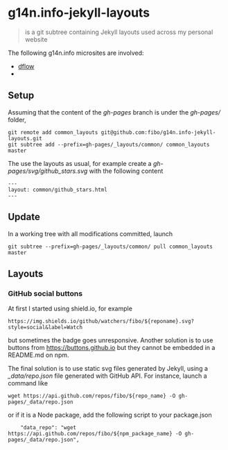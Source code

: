 # g14n.info-jekyll-layouts

> is a git subtree containing Jekyll layouts used across my personal website
>
The following g14n.info microsites are involved:

* [dflow](http://g14n.info/dflow)
*
## Setup

Assuming that the content of the *gh-pages* branch is under the *gh-pages/* folder,

```
git remote add common_layouts git@github.com:fibo/g14n.info-jekyll-layouts.git
git subtree add --prefix=gh-pages/_layouts/common/ common_layouts master
```

The use the layouts as usual, for example create a *gh-pages/svg/github_stars.svg*
with the following content

```
---
layout: common/github_stars.html
---
```

## Update

In a working tree with all modifications committed, launch

```
git subtree --prefix=gh-pages/_layouts/common/ pull common_layouts master
```

## Layouts

### GitHub social buttons

At first I started using shield.io, for example

```
https://img.shields.io/github/watchers/fibo/${reponame}.svg?style=social&label=Watch
```

but sometimes the badge goes unresponsive. Another solution is to use buttons from https://buttons.github.io but they cannot be embedded in a README.md on npm.

The final solution is to use static svg files generated by Jekyll, using a *_data/repo.json* file
generated with GitHub API.
For instance, launch a command like

```
wget https://api.github.com/repos/fibo/${repo_name} -O gh-pages/_data/repo.json
```

or if it is a Node package, add the following script to your package.json

```
    "data_repo": "wget https://api.github.com/repos/fibo/${npm_package_name} -O gh-pages/_data/repo.json",
```

